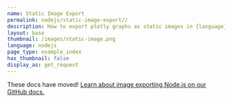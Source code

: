 ```yaml
---
name: Static Image Export
permalink: nodejs/static-image-export//
description: How to export plotly graphs as static images in {language}. Plotly supports png, svg, jpg, and pdf image export.
layout: base
thumbnail: /images/static-image.png
language: nodejs
page_type: example_index
has_thumbnail: false
display_as: get_request
---
```


These docs have moved! [Learn about image exporting Node.js on our GitHub docs.](https://github.com/plotly/plotly-nodejs#plotlygetimagefigure-options-callback)
